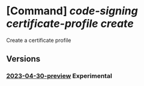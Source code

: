 # [Command] _code-signing certificate-profile create_

Create a certificate profile

## Versions

### [2023-04-30-preview](/Resources/mgmt-plane/L3N1YnNjcmlwdGlvbnMve30vcmVzb3VyY2Vncm91cHMve30vcHJvdmlkZXJzL21pY3Jvc29mdC5jb2Rlc2lnbmluZy9jb2Rlc2lnbmluZ2FjY291bnRzL3t9L2NlcnRpZmljYXRlcHJvZmlsZXMve30=/2023-04-30-preview.xml) **Experimental**

<!-- mgmt-plane /subscriptions/{}/resourcegroups/{}/providers/microsoft.codesigning/codesigningaccounts/{}/certificateprofiles/{} 2023-04-30-preview -->
